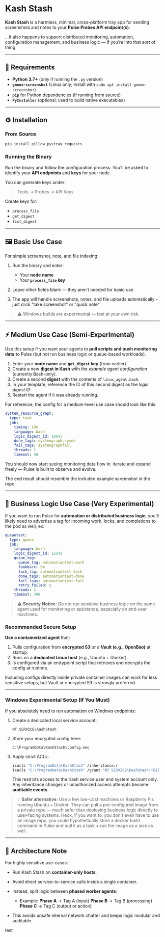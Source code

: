 # Kash Stash

**Kash Stash** is a harmless, minimal, cross-platform tray app for sending screenshots and notes to your **Pulse Probes API endpoint(s)**.

…It also happens to support distributed monitoring, automation, configuration management, and business logic — if you’re into that sort of thing.

---

## 🧩 Requirements

* **Python 3.7+** (only if running the `.py` version)
* **`gnome-screenshot`** (Linux only; install with `sudo apt install gnome-screenshot`)
* **`pip`** for Python dependencies (if running from source)
* **`PyInstaller`** (optional; used to build native executables)

---

## ⚙️ Installation

### From Source

```bash
pip install pillow pystray requests
```

### Running the Binary

Run the binary and follow the configuration process.
You’ll be asked to identify your **API endpoints** and **keys** for your node.

You can generate keys under:

> Tools → Probes → API Keys

Create keys for:

* `process_file`
* `get_digest`
* `list_digest`

---

## 🖼️ Basic Use Case

For simple screenshot, note, and file indexing:

1. Run the binary and enter:

   * Your **node name**
   * Your **`process_file` key**
2. Leave other fields blank — they aren’t needed for basic use.
3. The app will handle screenshots, notes, and file uploads automatically - just click "take screenshot" or "quick note"

> ⚠️ Windows builds are experimental — test at your own risk.

---

## ⚡ Medium Use Case (Semi-Experimental)

Use this setup if you want your agents to **pull scripts and push monitoring data** to Pulse (but not run business logic or queue-based workloads).

1. Enter your **node name** and **`get_digest` key** (from earlier).
2. Create a new **digest in Kash** with the *example agent configuration* (currently Bash-only).
3. Create a second **digest** with the contents of `linux_agent.bash`.
4. In your template, reference the ID of this second digest as the *logic digest ID*.
5. Restart the agent if it was already running.

For reference, the config for a medium-level use case should look like this:

```yaml
system_resource_graph:
  type: task
  job:
    timing: 10m
    language: bash
    logic_digest_id: 10641
    done_tags: systemgraph,sysok
    fail_tags: systemgraphfail
    threads: 1
    timeout: 60
```

You should now start seeing monitoring data flow in.
Iterate and expand freely — Pulse is built to observe and evolve.

The end result should resemble the included example screenshot in the repo.

---

## 🧠 Business Logic Use Case (Very Experimental)

If you want to run Pulse for **automation or distributed business logic**, you’ll likely need to advertise a tag for incoming work, locks, and completions to the pod as well, ex:
```yaml
queuetest:
  type: queue
  job:
    language: bash
    logic_digest_id: 12142
    queue_tag:
      queue_tag: automationtest-work
      lookback: 5m
      lock_tag: automationtest-lock
      done_tags: automationtest-done
      fail_tags: automationtest-fail
      retry_failed: y
    threads: 2
    timeout: 300
```

> ⚠️ **Security Notice:**
> Do *not* run sensitive business logic on the same agent used for monitoring or assistance, especially on end-user machines.

### Recommended Secure Setup

**Use a containerized agent** that:

1. Pulls configuration from **encrypted S3** or a **Vault (e.g., OpenBao)** at startup.
2. Runs on a **dedicated Linux host** (e.g., Ubuntu + Docker).
3. Is configured via an entrypoint script that retrieves and decrypts the config at runtime.

Including configs directly inside private container images can work for less sensitive setups, but Vault or encrypted S3 is strongly preferred.

---

### Windows Experimental Setup (If You Must)

If you absolutely need to run automation on Windows endpoints:

1. Create a dedicated local service account:

   ```
   NT SERVICE\KashStash
   ```
2. Store your encrypted config here:

   ```
   C:\ProgramData\KashStash\config.enc
   ```
3. Apply strict ACLs:

   ```bash
   icacls "C:\ProgramData\KashStash" /inheritance:r
   icacls "C:\ProgramData\KashStash" /grant "NT SERVICE\KashStash:(OI)(CI)F" "SYSTEM:(OI)(CI)F"
   ```

   This restricts access to the Kash service user and system account only.
   Any inheritance changes or unauthorized access attempts become **auditable events**.

> 💡 **Safer alternative:** Use a few low-cost machines or Raspberry Pis running Ubuntu + Docker.
> They can pull a pre-configured image from a private repo — much safer than deploying business logic directly to user-facing systems.
> Heck, if you want to, you don't even have to use an image repo, you could hypothetically store a docker build command in Pulse and pull it as a task + run the image as a task as well.

---

## 🧱 Architecture Note

For highly sensitive use-cases:

* Run Kash Stash on **container-only hosts**.
* Avoid direct service-to-service calls inside a single container.
* Instead, split logic between **phased worker agents**:

  * Example:
    **Phase A** → Tag A (input)
    **Phase B** → Tag B (processing)
    **Phase C** → Tag C (output or action)
* This avoids unsafe internal network chatter and keeps logic modular and auditable.

test

